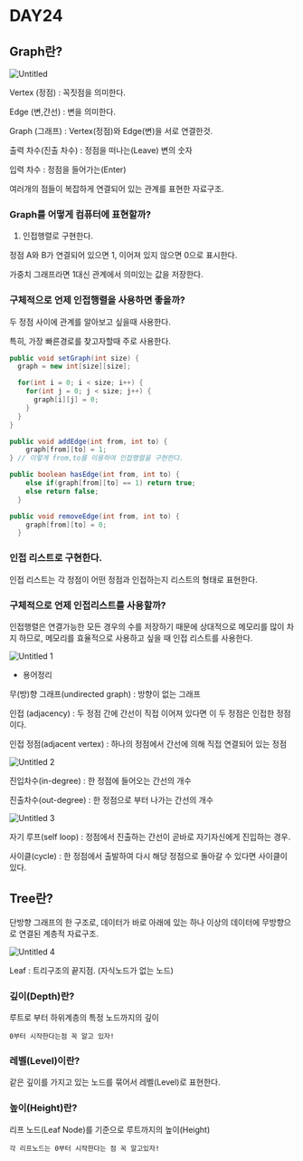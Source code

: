 # DAY24

## Graph란?

![Untitled](https://user-images.githubusercontent.com/70310271/170724760-6c3c8369-05a4-42f1-b37e-5bd8259887ed.png)

Vertex (정점) : 꼭짓점을 의미한다.

Edge (변,간선) : 변을 의미한다.

Graph (그래프) : Vertex(정점)와 Edge(변)을 서로 연결한것.

출력 차수(진출 차수) : 정점을 떠나는(Leave) 변의 숫자

입력 차수 : 정점을 들어가는(Enter)

여러개의 점들이 복잡하게 연결되어 있는 관계를 표현한 자료구조.

### Graph를 어떻게 컴퓨터에 표현할까?

1. 인접행렬로 구현한다.

정점 A와 B가 연결되어 있으면 1, 이어져 있지 않으면 0으로 표시한다.

가중치 그래프라면 1대신 관계에서 의미있는 값을 저장한다.

### 구체적으로 언제 인접행렬을 사용하면 좋을까?

두 정점 사이에 관계를 알아보고 싶을때 사용한다.

특히, 가장 빠른경로를 찾고자할때 주로 사용한다.

```java
public void setGraph(int size) {
  graph = new int[size][size];

  for(int i = 0; i < size; i++) {
    for(int j = 0; j < size; j++) {
      graph[i][j] = 0;
    }
  }
}

public void addEdge(int from, int to) {
    graph[from][to] = 1;
} // 이렇게 from,to를 이용하여 인접행렬을 구현한다.

public boolean hasEdge(int from, int to) {
    else if(graph[from][to] == 1) return true;
    else return false;
  }

public void removeEdge(int from, int to) {
    graph[from][to] = 0;
  }
```

### 인접 리스트로 구현한다.

인접 리스트는 각 정점이 어떤 정점과 인접하는지 리스트의 형태로 표현한다.

### 구체적으로 언제 인접리스트를 사용할까?

인접행렬은 연결가능한 모든 경우의 수를 저장하기 때문에 상대적으로 메모리를 많이 차지 하므로, 메모리를 효율적으로 사용하고 싶을 때 인접 리스트를 사용한다.

![Untitled 1](https://user-images.githubusercontent.com/70310271/170724786-5d06d157-c5da-45eb-94a4-c2ce552cbe75.png)

- 용어정리

무(방)향 그래프(undirected graph) : 방향이 없는 그래프

인접 (adjacency) : 두 정점 간에 간선이 직접 이어져 있다면 이 두 정점은 인접한 정점이다.

인접 정점(adjacent vertex) : 하나의 정점에서 간선에 의해 직접 연결되어 있는 정점

![Untitled 2](https://user-images.githubusercontent.com/70310271/170724806-c07b74fc-24dd-4331-bc95-5cdd481747dd.png)

진입차수(in-degree) : 한 정점에 들어오는 간선의 개수

진출차수(out-degree) : 한 정점으로 부터 나가는 간선의 개수

![Untitled 3](https://user-images.githubusercontent.com/70310271/170724827-26a34831-280f-4722-bddb-bdd2f1b6e354.png)

자기 루프(self loop) : 정점에서 진출하는 간선이 곧바로 자기자신에게 진입하는 경우.

사이클(cycle) : 한 정점에서 출발하여 다시 해당 정점으로 돌아갈 수 있다면 사이클이 있다.

## Tree란?

단방향 그래프의 한 구조로, 데이터가 바로 아래에 있는 하나 이상의 데이터에 무방향으로 연결된 계층적 자료구조.

![Untitled 4](https://user-images.githubusercontent.com/70310271/170724841-e9a79585-e14c-487e-a74a-abe4fbad1c19.png)

Leaf : 트리구조의 끝지점. (자식노드가 없는 노드)

### 깊이(Depth)란?

루트로 부터 하위계층의 특정 노드까지의 깊이

`0부터 시작한다는점 꼭 알고 있자!`

### 레벨(Level)이란?

같은 깊이를 가지고 있는 노드를 묶어서 레벨(Level)로 표현한다.

### 높이(Height)란?

리프 노드(Leaf Node)를 기준으로 루트까지의 높이(Height)

`각 리프노드는 0부터 시작한다는 점 꼭 알고있자!`
